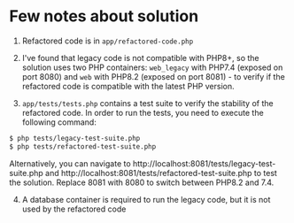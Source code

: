 # Few notes about solution
1. Refactored code is in `app/refactored-code.php`

2. I've found that legacy code is not compatible with PHP8+, so the solution uses two PHP containers: `web_legacy` with PHP7.4 (exposed on port 8080) and `web` with PHP8.2 (exposed on port 8081) - to verify if the refactored code is compatible with the latest PHP version.

3. `app/tests/tests.php` contains a test suite to verify the stability of the refactored code. In order to run the tests, you need to execute the following command:

```bash
$ php tests/legacy-test-suite.php
$ php tests/refactored-test-suite.php
``` 
Alternatively, you can navigate to http://localhost:8081/tests/legacy-test-suite.php and http://localhost:8081/tests/refactored-test-suite.php to test the solution. Replace 8081 with 8080 to switch between PHP8.2 and 7.4.


4. A database container is required to run the legacy code, but it is not used by the refactored code   